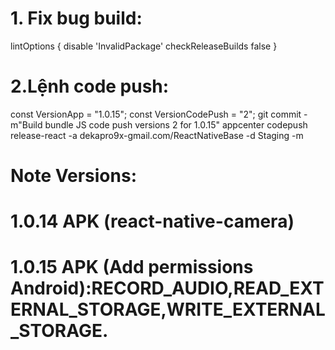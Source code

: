 # 1. Fix bug build:

lintOptions {
disable 'InvalidPackage'
checkReleaseBuilds false
}

# 2.Lệnh code push:

const VersionApp = "1.0.15";
const VersionCodePush = "2";
git commit -m"Build bundle JS code push versions 2 for 1.0.15"
appcenter codepush release-react -a dekapro9x-gmail.com/ReactNativeBase -d Staging -m

# Note Versions:

# 1.0.14 APK (react-native-camera)

# 1.0.15 APK (Add permissions Android):RECORD_AUDIO,READ_EXTERNAL_STORAGE,WRITE_EXTERNAL_STORAGE.

